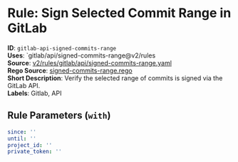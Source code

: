 # Rule: Sign Selected Commit Range in GitLab

**ID**: `gitlab-api-signed-commits-range`  
**Uses**: `gitlab/api/signed-commits-range@v2/rules  
**Source**: [v2/rules/gitlab/api/signed-commits-range.yaml](https://github.com/scribe-public/sample-policies/v2/rules/gitlab/api/signed-commits-range.yaml)  
**Rego Source**: [signed-commits-range.rego](https://github.com/scribe-public/sample-policies/v2/rules/gitlab/api/signed-commits-range.rego)  
**Short Description**: Verify the selected range of commits is signed via the GitLab API.  
**Labels**: Gitlab, API

## Rule Parameters (`with`)

```yaml
since: ''
until: ''
project_id: ''
private_token: ''
```
